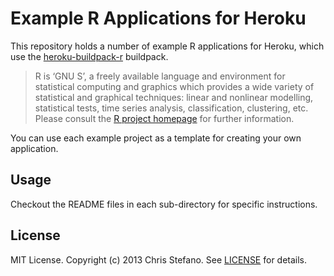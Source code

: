 # Example R Applications for Heroku

This repository holds a number of example R applications for Heroku, which use
the [heroku-buildpack-r][buildpack] buildpack.

> R is ‘GNU S’, a freely available language and environment for statistical
> computing and graphics which provides a wide variety of statistical and
> graphical techniques: linear and nonlinear modelling, statistical tests, time
> series analysis, classification, clustering, etc. Please consult the
> [R project homepage][rhome] for further information.

You can use each example project as a template for creating your own application.

## Usage

Checkout the README files in each sub-directory for specific instructions.

## License

MIT License. Copyright (c) 2013 Chris Stefano. See [LICENSE](LICENSE) for details.

<!-- Links -->

[buildpack]: https://github.com/virtualstaticvoid/heroku-buildpack-r
[rhome]: http://www.r-project.org/
